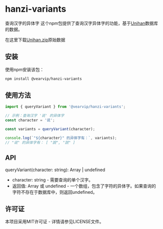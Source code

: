 # hanzi-variants

查询汉字的异体字 
这个npm包提供了查询汉字异体字的功能，基于[Unihan](https://www.unicode.org/charts/unihan.html)数据库的数据。

在这里下载[Unihan.zip](https://www.unicode.org/Public/UCD/latest/ucd/Unihan.zip)原始数据

## 安装

使用npm安装该包：

```bash
npm install @vearvip/hanzi-variants
```
## 使用方法
```js
import { queryVariant } from '@vearvip/hanzi-variants';

// 示例：查询汉字 '说' 的异体字
const character = '说';

const variants = queryVariant(character);

console.log(`"${character}" 的异体字有：`, variants);
// "说" 的异体字有： [ "說", "説" ]

```
## API
queryVariant(character: string): Array | undefined
- character: string - 需要查询的单个汉字。
- 返回值: Array 或 undefined - 一个数组，包含了字符的异体字。如果查询的字符不存在于数据库中，则返回undefined。

## 许可证
本项目采用MIT许可证 - 详情请参见LICENSE文件。